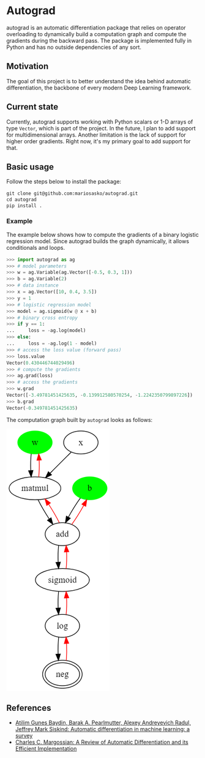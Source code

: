 # Autograd

autograd is an automatic differentiation package that relies on operator overloading to dynamically build a computation graph and compute the gradients during the backward pass. The package is implemented fully in Python and has no outside dependencies of any sort.

## Motivation

The goal of this project is to better understand the idea behind automatic differentiation, the backbone of every modern Deep Learning framework.

## Current state

Currently, autograd supports working with Python scalars or 1-D arrays of type `Vector`, which is part of the project. In the future, I plan to add support for multidimensional arrays. Another limitation is the lack of support for higher order gradients. Right now, it's my primary goal to add support for that. 

## Basic usage

Follow the steps below to install the package:

```
git clone git@github.com:mariosasko/autograd.git
cd autograd
pip install .
```

### Example

The example below shows how to compute the gradients of a binary logistic regression model. Since autograd builds the graph dynamically, it allows conditionals and loops.

```python
>>> import autograd as ag
>>> # model parameters
>>> w = ag.Variable(ag.Vector([-0.5, 0.3, 1]))
>>> b = ag.Variable(2)
>>> # data instance
>>> x = ag.Vector([10, 0.4, 3.5])
>>> y = 1
>>> # logistic regression model
>>> model = ag.sigmoid(w @ x + b)
>>> # binary cross entropy
>>> if y == 1:
...     loss = -ag.log(model)
>>> else:
...     loss = -ag.log(1 - model)
>>> # access the loss value (forward pass)
>>> loss.value
Vector(0.430446744029496)
>>> # compute the gradients
>>> ag.grad(loss)
>>> # access the gradients 
>>> w.grad
Vector([-3.49781451425635, -0.139912580570254, -1.2242350799897226])
>>> b.grad
Vector(-0.349781451425635)
```

The computation graph built by `autograd` looks as follows:

![](assets/log_reg_comp_graph.png)

## References 

* [Atilim Gunes Baydin, Barak A. Pearlmutter, Alexey Andreyevich Radul, Jeffrey Mark Siskind: Automatic differentiation in machine learning: a survey](https://arxiv.org/pdf/1502.05767.pdf)
* [Charles C. Margossian: A Review of Automatic Differentiation and its Efficient Implementation](https://arxiv.org/pdf/1811.05031.pdf)

